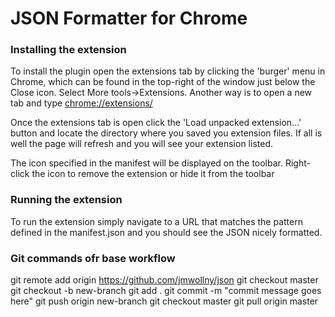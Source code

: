 # JSON Formatter for Chrome
### Installing the extension

To install the plugin open the extensions tab by clicking the 'burger' menu in Chrome, which can be found in the top-right of the window just below the Close icon. Select More tools->Extensions. Another way is to open a new tab and type [chrome://extensions/](chrome://extensions/)

Once the extensions tab is open click the 'Load unpacked extension...' button and locate the directory where you saved you extension files. If all is well the page will refresh and you will see your extension listed.

The icon specified in the manifest will be displayed on the toolbar. Right-click the icon to remove the extension or hide it from the toolbar

### Running the extension

To run the extension simply navigate to a URL that matches the pattern defined in the manifest.json and you should see the JSON nicely formatted.

### Git commands ofr base workflow
git remote add origin https://github.com/jmwollny/json
git checkout master
git checkout -b new-branch
git add .
git commit -m "commit message goes here"
git push origin new-branch
git checkout master
git pull origin master
